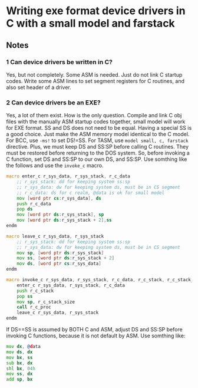 # Writing exe format device drivers in C with a small model and farstack

## Notes

### 1 Can device drivers be written in C?

Yes, but not completely. Some ASM is needed. Just do not link C startup codes. Write some ASM lines to set segment registers for C routines, and also set header of a driver.

### 2 Can device drivers be an EXE?

Yes, a lot of them exist. How is the only question. Compile and link C obj files with the manually ASM startup codes together, small model will work for EXE format. SS and DS does not need to be equal. Having a special SS is a good choice. Just make the ASM memory model identical to the C model. For BCC, use `-ms!` to set DS!=SS. For TASM, use `model small, c, farstack` directive. Plus, we must keep DS and SS:SP before calling C routines. They must be restored before returning to the DOS system. So, before invoking a C function, set DS and SS:SP to our own DS, and SS:SP. Use somthing like the follows and use the `invoke_c` macro.

```asm
macro enter_c r_sys_data, r_sys_stack, r_c_data
	;; r_sys_stack: dd for keeping system ss:sp
    ;; r_sys_data: dw for keeping system ds, must be in CS segment
    ;; r_c_data: ds for c realm, @data is ok for small model
   	mov [word ptr cs:r_sys_data], ds
   	push r_c_data
    pop ds
    mov [word ptr ds:r_sys_stack], sp
    mov [word ptr ds:r_sys_stack + 2],ss
endm

macro leave_c r_sys_data, r_sys_stack
	;; r_sys_stack: dd for keeping system ss:sp
    ;; r_sys_data: dw for keeping system ds, must be in CS segment
    mov sp, [word ptr ds:r_sys_stack]
    mov ss, [word ptr ds:r_sys_stack + 2]
    mov ds, [word ptr cs:r_sys_data]
endm

macro invoke_c r_sys_data, r_sys_stack, r_c_data, r_c_stack, r_c_stack_size, r_c_proc
	enter_c r_sys_data, r_sys_stack, r_c_data
    push r_c_stack
    pop ss
    mov sp, r_c_stack_size
    call r_c_proc
    leave_c r_sys_data, r_sys_stack
endm
```


If DS==SS is assumed by BOTH C and ASM, adjust DS and SS:SP before invoking C functions, because it is not default by ASM. Use somthing like:

```asm
mov dx, @data
mov ds, dx
mov bx, ss
sub bx, dx
shl bx, 04h
mov ss, dx
add sp, bx
```



